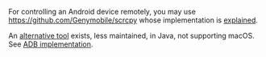 For controlling an Android device remotely,
you may use https://github.com/Genymobile/scrcpy
whose implementation is [explained](https://github.com/Genymobile/scrcpy/blob/ed84e18b1ae3e51d368f8c7bc88ba4db088e6855/DEVELOP.md).

An [alternative tool](https://github.com/MajeurAndroid/java-adb-remote-screen) exists,
less maintained,
in Java,
not supporting macOS.
See [ADB implementation](https://github.com/MajeurAndroid/java-adb-remote-screen/blob/195903dbd25daf2ec30c386d3d2a7a33fc18f3e6/src/main/java/com/majeur/ars/adb/AdbHelper.java).
